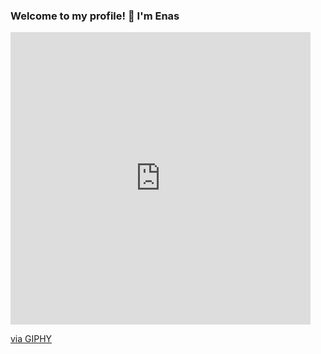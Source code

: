 ### Welcome to my profile! 👋 I'm Enas


<iframe src="https://giphy.com/embed/M1kwSqWl31wtCoMLiB" width="480" height="468" frameBorder="0" class="giphy-embed" allowFullScreen></iframe><p><a href="https://giphy.com/gifs/NeighborlyNotaryNYC-roberta-arnone-neighborly-notary-initial-M1kwSqWl31wtCoMLiB">via GIPHY</a></p>

<!--
**enas-elm/enas-elm** is a ✨ _special_ ✨ repository because its `README.md` (this file) appears on your GitHub profile.

Here are some ideas to get you started:

- 🔭 I’m currently working on ...
- 🌱 I’m currently learning ...
- 👯 I’m looking to collaborate on ...
- 🤔 I’m looking for help with ...
- 💬 Ask me about ...
- 📫 How to reach me: ...
- 😄 Pronouns: ...
- ⚡ Fun fact: ...
-->
